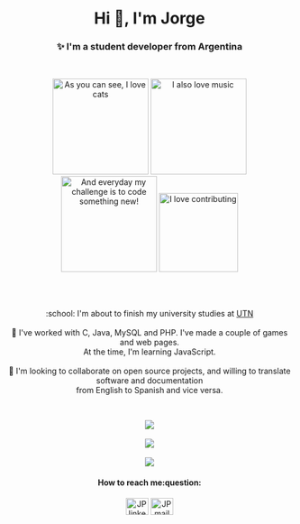 <h1 align="center">Hi 👋, I'm Jorge</h1>
<h3 align="center">✨ I'm a student developer from Argentina</h3>
<br>
<p align="center">
  <img src="https://octodex.github.com/images/filmtocat.png" title="As you can see, I love cats" width="170">
  <img src="https://octodex.github.com/images/daftpunktocat-thomas.gif" title="I also love music" width="170">
  <img src="https://octodex.github.com/images/Fintechtocat.png" title="And everyday my challenge is to code something new!" width="170">
  <img src="https://octodex.github.com/images/hula_loop_octodex03.gif" title="I love contributing" width="140">
</p><br><br>

<p align="center">
:school: I'm about to finish my university studies at <a href="http://mdp.utn.edu.ar/">UTN</a><br><br>
🔭 I've worked with C, Java, MySQL and PHP. I've made a couple of games and web pages. <br>At the time, I'm learning JavaScript.<br><br>
👯 I'm looking to collaborate on open source projects, and willing to translate software and documentation <br>from English to Spanish and vice versa.
</p><br>

<p align="center">
  <a href="#">
    <img src="https://github-readme-stats.vercel.app/api/top-langs/?username=JorgePiaggio&layout=compact" />
   </a><br><br>
     <a href="#">
    <img src="https://github-readme-stats.vercel.app/api?username=JorgePiaggio&show_icons=true&theme=tokyonight" />
   </a><br><br>
    <a href="#">
    <img src="http://estruyf-github.azurewebsites.net/api/VisitorHit?user=JorgePiaggio&repo=JorgePiaggio&countColorcountColor&countColor=%237B1E7A" />
   </a>
</p>

<h4 align="center">How to reach me:question:</h4>
<p align="center">
  <a href="https://linkedin.com/in/jp-code" target="blank"><img align="center" src="https://cdn.jsdelivr.net/npm/simple-icons@3.0.1/icons/linkedin.svg" alt="JP linkedin contact" height="30" width="40" /></a>
  <a href = "mailto: proto2345@protonmail.com" target="blank"><img align="center" src="https://cdn.jsdelivr.net/npm/simple-icons@3.0.1/icons/protonmail.svg" alt="JP mail contact" height="30" width="40" /></a>
</p><br><br>
